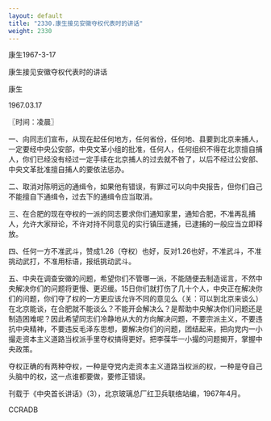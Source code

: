 ```yaml
---
layout: default
title: "2330.康生接见安徽夺权代表时的讲话"
weight: 2330
---
```


康生1967-3-17

康生接见安徽夺权代表时的讲话

康生

1967.03.17

〖时间：凌晨〗

一、向同志们宣布，从现在起任何地方，任何省份，任何地、县要到北京来捕人，一定要经中央公安部，中央文革小组的批准，任何人，任何组织不得在北京擅自捕人，你们已经没有经过一定手续在北京捕人的过去就不咎了，以后不经过公安部、中央文革批准擅自捕人的要依法惩办。

二、取消对陈明远的通缉令，如果他有错误，有罪过可以向中央报告，但你们自己不能擅自下通缉令，过去下的通缉令应当取消。

三、在合肥的现在夺权的一派的同志要求你们通知家里，通知合肥，不准再乱捕人，允许大家辩论，不许对持不同意见的实行镇压逮捕，已逮捕的一般应当立即释放。

四、任何一方不准武斗，赞成1.26（夺权）也好，反对1.26也好，不准武斗，不准挑动武打，不准用标语，报纸挑动武斗。

五、中央在调查安徽的问题，希望你们不管哪一派，不能随便去制造谣言，不然中央解决你们的问题将更慢、更迟缓。15日你们就打伤了几十个人，中央正在解决你们的问题，你们夺了权的一方更应该允许不同的意见么（关：可以到北京来谈么）在北京能谈，在合肥就不能谈么？不能开会解决么？是帮助中央解决你们问题还是制造困难呢？因此希望同志们冷静地从大的方向解决问题，不要宗派主义，不要违抗中央精神，不要违反毛泽东思想，要解决你们的问题，团结起来，把向党内一小撮走资本主义道路当权派手里夺权搞得更好。把李葆华一小撮的问题揭开，掌握中央政策。

夺权正确的有两种夺权，一种是夺党内走资本主义道路当权派的权，一种是夺自己头脑中的权，这一点谁都要做，要修正错误。

刊载于《中央首长讲话》（3），北京玻璃总厂红卫兵联络站编，1967年4月。

CCRADB

